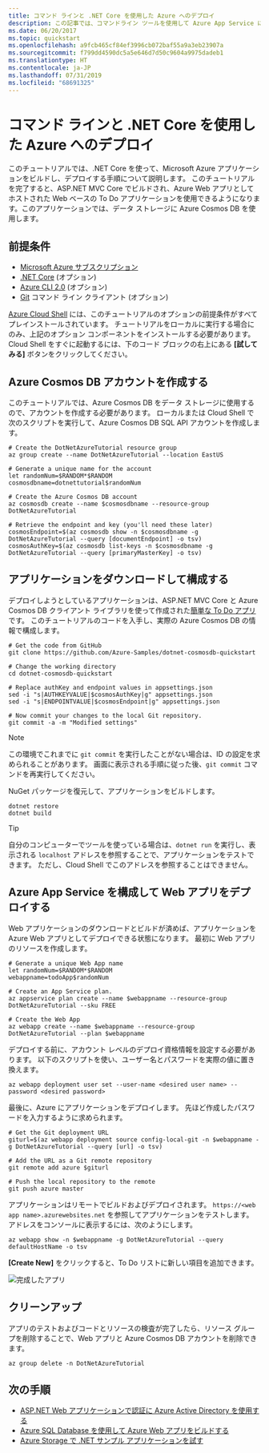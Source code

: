 ```yaml
---
title: コマンド ラインと .NET Core を使用した Azure へのデプロイ
description: この記事では、コマンドライン ツールを使用して Azure App Service に ASP.NET Core アプリケーションをデプロイする方法について説明します。
ms.date: 06/20/2017
ms.topic: quickstart
ms.openlocfilehash: a9fcb465cf84ef3996cb072baf55a9a3eb23907a
ms.sourcegitcommit: f799dd4590dc5a5e646d7d50c9604a9975dadeb1
ms.translationtype: HT
ms.contentlocale: ja-JP
ms.lasthandoff: 07/31/2019
ms.locfileid: "68691325"
---
```

# <a name="deploy-to-azure-from-the-command-line-with-net-core"></a>コマンド ラインと .NET Core を使用した Azure へのデプロイ

このチュートリアルでは、.NET Core を使って、Microsoft Azure アプリケーションをビルドし、デプロイする手順について説明します。  このチュートリアルを完了すると、ASP.NET MVC Core でビルドされ、Azure Web アプリとしてホストされた Web ベースの To Do アプリケーションを使用できるようになります。このアプリケーションでは、データ ストレージに Azure Cosmos DB を使用します。

## <a name="prerequisites"></a>前提条件

* [Microsoft Azure サブスクリプション](https://azure.microsoft.com/free/)
* [.NET Core](https://www.microsoft.com/net/download/core) (オプション)
* [Azure CLI 2.0](/cli/azure/install-az-cli2) (オプション)
* [Git](https://www.git-scm.com/) コマンド ライン クライアント (オプション)

[Azure Cloud Shell](/azure/cloud-shell/) には、このチュートリアルのオプションの前提条件がすべてプレインストールされています。  チュートリアルをローカルに実行する場合にのみ、上記のオプション コンポーネントをインストールする必要があります。  Cloud Shell をすぐに起動するには、下のコード ブロックの右上にある **[試してみる]** ボタンをクリックしてください。

## <a name="create-an-azure-cosmos-db-account"></a>Azure Cosmos DB アカウントを作成する

このチュートリアルでは、Azure Cosmos DB をデータ ストレージに使用するので、アカウントを作成する必要があります。  ローカルまたは Cloud Shell で次のスクリプトを実行して、Azure Cosmos DB SQL API アカウントを作成します。

```azurecli-interactive
# Create the DotNetAzureTutorial resource group
az group create --name DotNetAzureTutorial --location EastUS

# Generate a unique name for the account
let randomNum=$RANDOM*$RANDOM
cosmosdbname=dotnettutorial$randomNum

# Create the Azure Cosmos DB account
az cosmosdb create --name $cosmosdbname --resource-group DotNetAzureTutorial

# Retrieve the endpoint and key (you'll need these later)
cosmosEndpoint=$(az cosmosdb show -n $cosmosdbname -g DotNetAzureTutorial --query [documentEndpoint] -o tsv)
cosmosAuthKey=$(az cosmosdb list-keys -n $cosmosdbname -g DotNetAzureTutorial --query [primaryMasterKey] -o tsv)

```

## <a name="download-and-configure-the-application"></a>アプリケーションをダウンロードして構成する

デプロイしようとしているアプリケーションは、ASP.NET MVC Core と Azure Cosmos DB クライアント ライブラリを使って作成された[簡単な To Do アプリ](https://github.com/Azure-Samples/dotnet-cosmosdb-quickstart/)です。  このチュートリアルのコードを入手し、実際の Azure Cosmos DB の情報で構成します。

```azurecli-interactive
# Get the code from GitHub
git clone https://github.com/Azure-Samples/dotnet-cosmosdb-quickstart

# Change the working directory
cd dotnet-cosmosdb-quickstart

# Replace authKey and endpoint values in appsettings.json
sed -i "s|AUTHKEYVALUE|$cosmosAuthKey|g" appsettings.json
sed -i "s|ENDPOINTVALUE|$cosmosEndpoint|g" appsettings.json

# Now commit your changes to the local Git repository.
git commit -a -m "Modified settings"

```

> [!NOTE]
> この環境でこれまでに `git commit` を実行したことがない場合は、ID の設定を求められることがあります。 画面に表示される手順に従った後、`git commit` コマンドを再実行してください。

NuGet パッケージを復元して、アプリケーションをビルドします。

```azurecli-interactive
dotnet restore
dotnet build
```

> [!TIP]
> 自分のコンピューターでツールを使っている場合は、`dotnet run` を実行し、表示される `localhost` アドレスを参照することで、アプリケーションをテストできます。  ただし、Cloud Shell でこのアドレスを参照することはできません。  

## <a name="configure-azure-app-service-and-deploy-the-web-app"></a>Azure App Service を構成して Web アプリをデプロイする

Web アプリケーションのダウンロードとビルドが済めば、アプリケーションを Azure Web アプリとしてデプロイできる状態になります。  最初に Web アプリのリソースを作成します。

```azurecli-interactive
# Generate a unique Web App name
let randomNum=$RANDOM*$RANDOM
webappname=todoApp$randomNum

# Create an App Service plan.
az appservice plan create --name $webappname --resource-group DotNetAzureTutorial --sku FREE

# Create the Web App
az webapp create --name $webappname --resource-group DotNetAzureTutorial --plan $webappname

```

デプロイする前に、アカウント レベルのデプロイ資格情報を設定する必要があります。  以下のスクリプトを使い、ユーザー名とパスワードを実際の値に置き換えます。

```azurecli-interactive
az webapp deployment user set --user-name <desired user name> --password <desired password>
```

最後に、Azure にアプリケーションをデプロイします。  先ほど作成したパスワードを入力するように求められます。

```azurecli-interactive
# Get the Git deployment URL
giturl=$(az webapp deployment source config-local-git -n $webappname -g DotNetAzureTutorial --query [url] -o tsv)

# Add the URL as a Git remote repository
git remote add azure $giturl

# Push the local repository to the remote
git push azure master
```

アプリケーションはリモートでビルドおよびデプロイされます。  `https://<web app name>.azurewebsites.net` を参照してアプリケーションをテストします。  アドレスをコンソールに表示するには、次のようにします。

```azurecli-interactive
az webapp show -n $webappname -g DotNetAzureTutorial --query defaultHostName -o tsv
```

**[Create New]** をクリックすると、To Do リストに新しい項目を追加できます。

![完成したアプリ](./media/dotnet-quickstart/todo.png)

## <a name="clean-up"></a>クリーンアップ

アプリのテストおよびコードとリソースの検査が完了したら、リソース グループを削除することで、Web アプリと Azure Cosmos DB アカウントを削除できます。

```azurecli-interactive
az group delete -n DotNetAzureTutorial
```

## <a name="next-steps"></a>次の手順

* [ASP.NET Web アプリケーションで認証に Azure Active Directory を使用する](/azure/active-directory/develop/active-directory-devquickstarts-webapp-dotnet)
* [Azure SQL Database を使用して Azure Web アプリをビルドする](/azure/app-service-web/web-sites-dotnet-get-started)
* [Azure Storage で .NET サンプル アプリケーションを試す](/azure/storage/storage-samples-dotnet)


